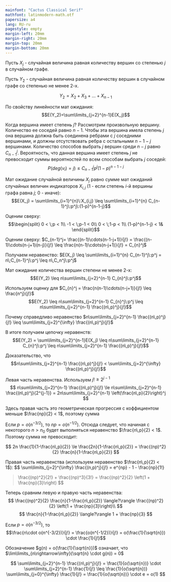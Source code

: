 ```yaml
---
mainfont: "Cactus Classical Serif"
mathfont: latinmodern-math.otf
papersize: a4
lang: RU-ru
pagestyle: empty
margin-left: 20mm
margin-right: 20mm
margin-top: 20mm
margin-bottom: 20mm
---
```


Пусть $X_j$ - случайная величина равная количеству вершин со степенью $j$ в случайном графе.

Пусть $Y_2$ - случайная величина равная количеству вершин в случайном графе со степенью не менее 2-х. 

$$Y_2 = X_2 + X_3 + \dots + X_{n-1}$$

По свойству линейности мат ожидания:
$$E(Y_2)=\sum\limits_{j=2}^{n-1}E(X_j)$$

Когда вершина имеет степень $j$? Рассмотрим произвольную вершину. Количество ее соседей равно $n-1$. Чтобы эта вершина имела степень $j$ она вершина должна быть соединена ребрами с $j$ соседними вершинами, и должны отсутствовать ребра с остальными $n-1-j$ вершинами. Количество способов выбрать $j$ вершин среди $n-j$ равно $C_{n-1}^j$. Вероятность, что данная вершина имеет степень $j$ не превосходит суммы вероятностей по всем способам выбрать $j$ соседей:
$$P(deg(v_i)=j) \leq C_{n-1}^j p^j (1-p)^{n-1-j}$$

Мат ожидание случайной величины $X_j$ равно сумме мат ожиданий случайных величин индикаторов $X_{i,j}$ (1 - если степень $i$-й вершины графа равна $j$; 0 - иначе):
$$E(X_j) = \sum\limits_{i=1}^{n}\:X_{i,j} \leq \sum\limits_{i=1}^{n} C_{n-1}^j\:p^j\:(1-p)^{n-1-j}$$

Оценим сверху: 
$$\begin{split}
0 < \;p < 1\\
-1 < \;p-1 < 0\\
0 < \;1-p < 1\\
(1-p)^{n-1-j} < 1&
\end{split}$$


Оценим сверху: $C_{n-1}^j= \frac{(n-1)\cdots(n-1-j+1)}{j!} = \frac{(n-1)\cdots(n-j+1)(n-j)}{j!} \leq \frac{n(n-1)\cdots(n-j+1)}{j!} = C_{n}^j$

Получаем неравенство: $E(X_j) \leq \sum\limits_{i=1}^{n} C_{n-1}^j\:p^j = n\;C_{n-1}^j\:p^j \leq n\,C_n^j\:p^j$

Мат ожидание количества вершин степени не менее 2-х:
$$E(Y_2) \leq n\sum\limits_{j=2}^{n-1} C_{n}^j\:p^j$$

Используем оценку для $C_{n}^j = \frac{n(n-1)\cdots(n-j+1)}{j!} \leq \frac{n^j}{j!}$
$$E(Y_2) \leq n\sum\limits_{j=2}^{n-1} C_{n}^j\:p^j \leq n\sum\limits_{j=2}^{n-1} \frac{(n\,p)^j}{j!}$$

Почему справедливо неравенство $n\sum\limits_{j=2}^{n-1} \frac{(n\,p)^j}{j!} \leq \sum\limits_{j=2}^{\infty} \frac{(n\,p)^j}{j!}$

В итоге получаем цепочку неравенств:
$$E(Y_2) = \sum\limits_{j=2}^{n-1}E(X_j) \leq n\sum\limits_{j=2}^{n-1} C_{n}^j\:p^j \leq n\sum\limits_{j=2}^{n-1} \frac{(n\,p)^j}{j!}$$

Доказательство, что 
$$n\sum\limits_{j=2}^{n-1} \frac{(n\,p)^j}{j!} < \sum\limits_{j=2}^{\infty} \frac{(n\,p)^j}{j!}$$

Левая часть неравенства. Используем $j!\ge2^{j-1}$
$$
n\sum\limits_{j=2}^{n-1} \frac{(n\,p)^j}{j!} 
\le n\sum\limits_{j=2}^{n-1} \frac{(n\,p)^j}{2^{j-1}}
= 2n\sum\limits_{j=2}^{n-1} \left(\frac{n\,p}{2}\right)^j 
$$

Здесь правая часть это геометрическая прогрессия с коффициентом меньше $\frac{np}{2} < 1$, поэтому сумма 

Если $p=o(n^{-3/2})$, то $np=o(n^{-1/2})$. Отсюда следует, что начиная с некоторого $n>n_0$ будет выполняться неравенство $\frac{n\,p}{2} < 1$. Поэтому сумма не превосходит:

$$
2n \frac{1}{1-\frac{n\,p}{2}} 
\le \frac{2n}{1-\frac{n\,p}{2}} 
= \frac{(np)^2}{2} \frac{n}{1-\frac{n\,p}{2}}
$$

Правая часть неравенства (используем неравенство $\frac{n\,p}{2} < 1$):
$$
\sum\limits_{j=2}^{\infty} \frac{(n\,p)^j}{j!} 
= e^{np} - 1 - \frac{np}{1!} 
> \frac{(np)^2}{2!} + \frac{(np)^3}{3!}
= \frac{(np)^2}{2} \left(1 + \frac{np}{3}\right)
$$

Теперь сравним левую и правую часть неравенства:
$$
\frac{(np)^2}{2} \frac{n}{1-\frac{n\,p}{2}} \langle?\rangle \frac{(np)^2}{2} \left(1 + \frac{np}{3}\right)\\
$$
$$
\frac{n}{1-\frac{n\,p}{2}} \langle?\rangle 1 + \frac{np}{3}
$$



Если $p=o(n^{-3/2})$, то
$$\frac{n\cdot o(n^{-3/2})}{j!} = \frac{o(n^{-1/2})}{j!} = o(\frac{1}{\sqrt{n}}) \cdot \frac{1}{j!}$$

Обозначение $g(n) = o(\frac{1}{\sqrt{n}})$ означает, что $\lim\limits_{n\rightarrow\infty}(\sqrt{n} \cdot g(n)) = 0$

$$
\sum\limits_{j=2}^{n-1} \frac{(n\,p)^j}{j!} 
= \frac{1}{o(\sqrt{n})} \cdot \sum\limits_{j=2}^{n-1} \frac{1}{j!} 
\leq \frac{1}{o(\sqrt{n})} \sum\limits_{j=0}^{\infty} \frac{1}{j!} 
= \frac{1}{o(\sqrt{n})} \cdot e
= o(1)
$$

